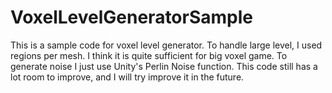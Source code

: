 # VoxelLevelGeneratorSample

This is a sample code for voxel level generator. To handle large level, I used regions per mesh. 
I think it is quite sufficient for big voxel game.
To generate noise I just use Unity's Perlin Noise function.
This code still has a lot room to improve, and I will try improve it in the future.